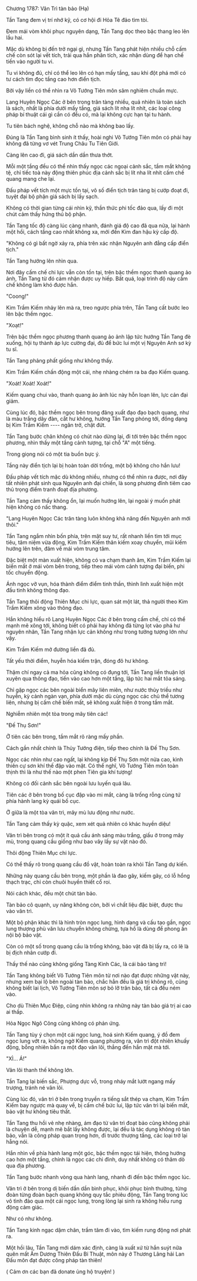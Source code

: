 




Chương 1787: Vân Trì tàn bảo (Hạ)


Tần Tang đem vị trí nhớ kỹ, có cơ hội đi Hỏa Tê đảo tìm tòi.

Đem mái vòm khôi phục nguyên dạng, Tần Tang dọc theo bậc thang leo lên lầu hai.

Mặc dù không bị đến trở ngại gì, nhưng Tần Tang phát hiện nhiều chỗ cấm chế còn sót lại vết tích, trải qua hắn phân tích, xác nhận dùng để hạn chế tiến vào người tu vi.

Tu vi không đủ, chỉ có thể leo lên có hạn mấy tầng, sau khi đột phá mới có tư cách tìm đọc tầng cao hơn điển tịch.

Bởi vậy liền có thể nhìn ra Vô Tướng Tiên môn sâm nghiêm chuẩn mực.

Lang Huyên Ngọc Các ở bên trong trân tàng nhiều, quả nhiên là toàn sách là sách, nhất là phía dưới mấy tầng, giá sách lít nha lít nhít, các loại công pháp bí thuật cái gì cần có đều có, mà lại không cực hạn tại tu hành.

Tu tiên bách nghệ, không chỗ nào mà không bao lấy.

Đúng là Tần Tang bình sinh ít thấy, hoài nghi Vô Tướng Tiên môn có phải hay không đã từng vơ vét Trung Châu Tu Tiên Giới.

Càng lên cao đi, giá sách dần dần thưa thớt.

Mỗi một tầng đều có thể nhìn thấy ngọc các ngoại cảnh sắc, tầm mắt không tệ, chỉ tiếc toà này động thiên phúc địa cảnh sắc bị lít nha lít nhít cấm chế quang mang che lại.

Đấu pháp vết tích một mực tồn tại, vô số điển tịch trân tàng bị cướp đoạt đi, tuyệt đại bộ phận giá sách bị lấy sạch.

Không có thời gian từng cái nhìn kỹ, thần thức phi tốc đảo qua, lấy đi một chút cảm thấy hứng thú bộ phận.

Tần Tang tốc độ càng lúc càng nhanh, đánh giá độ cao đã qua nửa, lại hành một hồi, cách tầng cao nhất không xa, mới đến Kim đan hậu kỳ cấp độ.

"Không có gì bất ngờ xảy ra, phía trên xác nhận Nguyên anh đẳng cấp điển tịch."

Tần Tang hướng lên nhìn qua.

Nơi đây cấm chế chi lực vẫn còn tồn tại, trên bậc thềm ngọc thanh quang ảo ảnh, Tần Tang từ đó cảm nhận được uy hiếp. Bất quá, loại trình độ này cấm chế không làm khó được hắn.

"Coong!"

Kim Trầm Kiếm nhảy lên mà ra, treo ngược phía trên, Tần Tang cất bước leo lên bậc thềm ngọc.

"Xoạt!"

Trên bậc thềm ngọc phương thanh quang ảo ảnh lập tức hướng Tần Tang đè xuống, hội tụ thành áp lực cường đại, đủ để bức lui một vị Nguyên Anh sơ kỳ tu sĩ.

Tần Tang phảng phất giống như không thấy.

Kim Trầm Kiếm chấn động một cái, nhẹ nhàng chém ra ba đạo Kiếm quang.

"Xoát! Xoát! Xoát!"

Kiếm quang chui vào, thanh quang ảo ảnh lúc này hỗn loạn lên, lực cản đại giảm.

Cùng lúc đó, bậc thềm ngọc bên trong đãng xuất đạo đạo bạch quang, như là màu trắng dây đàn, cắt hư không, hướng Tần Tang phóng tới, đồng dạng bị Kim Trầm Kiếm ---- ngăn trở, chặt đứt.

Tần Tang bước chân không có chút nào dừng lại, đi tới trên bậc thềm ngọc phương, nhìn thấy một tầng cảnh tượng, tại chỗ "A" một tiếng.

Trong giọng nói có một tia buồn bực ý.

Tầng này điển tịch lại bị hoàn toàn dời trống, một bộ không cho hắn lưu!

Đấu pháp vết tích mặc dù không nhiều, nhưng có thể nhìn ra được, nơi đây tất nhiên phát sinh qua Nguyên anh đại chiến, là song phương đỉnh tiêm cao thủ trọng điểm tranh đoạt địa phương.

Tần Tang cảm thấy không ổn, lại muốn hướng lên, lại ngoài ý muốn phát hiện không có nấc thang.

"Lang Huyên Ngọc Các trân tàng luôn không khả năng đến Nguyên anh mới thôi."

Tần Tang ngắm nhìn bốn phía, trên mặt suy tư, rất nhanh liền tìm tới mục tiêu, tâm niệm vừa động, Kim Trầm Kiếm thân kiếm xoay chuyển, mũi kiếm hướng lên trên, đâm về mái vòm trung tâm.

Đặc biệt một màn xuất hiện, không có va chạm thanh âm, Kim Trầm Kiếm lại biến mất ở mái vòm bên trong, tiếp theo mái vòm cảnh tượng đại biến, phi tốc chuyển động.

Ánh ngọc vỡ vụn, hóa thành điểm điểm tinh thần, thình lình xuất hiện một đầu tinh không thông đạo.

Tần Tang thôi động Thiên Mục chi lực, quan sát một lát, thả người theo Kim Trầm Kiếm xông vào thông đạo.

Hắn không hiểu rõ Lang Huyên Ngọc Các ở bên trong cấm chế, chỉ có thể mạnh mẽ xông tới, không biết có phải hay không đã từng lọt vào phá hư nguyên nhân, Tần Tang nhận lực cản không như trong tưởng tượng lớn như vậy.

Kim Trầm Kiếm mở đường liền đã đủ.

Tất yếu thời điểm, huyễn hóa kiếm trận, đóng đô hư không.

Thậm chí ngay cả ma hỏa cũng không có đụng tới, Tần Tang liền thuận lợi xuyên qua thông đạo, tiến vào cao hơn một tầng, lập tức hai mắt tỏa sáng.

Chỉ gặp ngọc các bên ngoài biển mây liên miên, như nước thủy triều như huyễn, kỳ cảnh ngàn vạn, phía dưới mặc dù cùng ngọc các chủ thể tương liên, nhưng bị cấm chế biến mất, sẽ không xuất hiện ở trong tầm mắt.

Nghiễm nhiên một tòa trong mây tiên các!

"Đế Thụ Sơn!"

Ở tiên các bên trong, tầm mắt rõ ràng mấy phần.

Cách gần nhất chính là Thủy Tướng điện, tiếp theo chính là Đế Thụ Sơn.

Ngọc các nhìn như cao ngất, lại không kịp Đế Thụ Sơn một nửa cao, kình thiên cự sơn khí thế đập vào mặt. Có thể nghĩ, Vô Tướng Tiên môn toàn thịnh thì là như thế nào một phen Tiên gia khí tượng!

Không có đối cảnh sắc bên ngoài lưu luyến quá lâu.

Tiên các ở bên trong bố cục đập vào mi mắt, càng là trống rỗng cùng tứ phía hành lang kỳ quái bố cục.

Ở giữa là một tòa vân trì, mây mù lưu động như nước.

Tần Tang cảm thấy kỳ quặc, xem xét quả nhiên có khác huyền diệu!

Vân trì bên trong có một ít quả cầu ánh sáng màu trắng, giấu ở trong mây mù, trong quang cầu giống như bao vây lấy sự vật nào đó.

Thôi động Thiên Mục chi lực.

Có thể thấy rõ trong quang cầu đồ vật, hoàn toàn ra khỏi Tần Tang dự kiến.

Những này quang cầu bên trong, một phần là đao gãy, kiếm gãy, có lỗ hổng thạch trạc, chỉ còn chuôi huyền thiết cổ roi.

Nói cách khác, đều một chút tàn bảo.

Tàn bảo cô quạnh, uy năng không còn, bởi vì chất liệu đặc biệt, được thu vào vân trì.

Một bộ phận khác thì là hình tròn ngọc lung, hình dạng và cấu tạo gần, ngọc lung thượng phù văn lưu chuyển không chừng, tựa hồ là dùng để phong ấn nội bộ bảo vật.

Còn có một số trong quang cầu là trống không, bảo vật đã bị lấy ra, có lẽ là bị địch nhân cướp đi.

Thấy thế nào cũng không giống Tàng Kinh Các, là cái bảo tàng trì!

Tần Tang không biết Vô Tướng Tiên môn từ nơi nào đạt được những vật này, nhưng xem bại lộ bên ngoài tàn bảo, chắc hẳn đều là giá trị không rõ, cũng không biết lai lịch, Vô Tướng Tiên môn sợ bỏ lỡ trân bảo, tất cả đều ném vào.

Cho dù Thiên Mục Điệp, cũng nhìn không ra những này tàn bảo giá trị ai cao ai thấp.

Hỏa Ngọc Ngô Công cũng không có phản ứng.

Tần Tang tùy ý chọn một cái ngọc lung, hoá sinh Kiếm quang, ý đồ đem ngọc lung vớt ra, không ngờ Kiếm quang phương ra, vân trì đột nhiên khuấy động, bỗng nhiên bắn ra một đạo vân lôi, thẳng đến hắn mặt mà tới.

"XÌ... Á!"

Vân lôi thanh thế không lớn.

Tần Tang lại biến sắc, Phượng dực vỗ, trong nháy mắt lướt ngang mấy trượng, tránh né vân lôi.

Cùng lúc đó, vân trì ở bên trong truyền ra tiếng sắt thép va chạm, Kim Trầm Kiếm bay ngược mà quay về, bị cấm chế bức lui, lập tức vân trì lại biến mất, bảo vật hư không tiêu thất.

Tần Tang thu hồi vẻ nhẹ nhàng, ám đạo từ vân trì đoạt bảo cũng không phải là chuyện dễ, mạnh mẽ bắt lấy không được, lại đều là tác dụng không rõ tàn bảo, vẫn là công pháp quan trọng hơn, đi trước thượng tầng, các loại trở lại hẵng nói.

Hắn nhìn về phía hành lang một góc, bậc thềm ngọc tái hiện, thông hướng cao hơn một tầng, chính là ngọc các chi đỉnh, duy nhất không có thăm dò qua địa phương.

Tần Tang bước nhanh vòng qua hành lang, nhanh đi đến bậc thềm ngọc lúc.

Vân trì ở bên trong dị biến dần dần bình phục, khôi phục bình thường, từng đoàn từng đoàn bạch quang không quy tắc phiêu động, Tần Tang trong lúc vô tình đảo qua một cái ngọc lung, trong lòng lại sinh ra không hiểu rung động cảm giác.

Như có như không.

Tần Tang kinh ngạc dậm chân, trầm tâm đi vào, tìm kiếm rung động nơi phát ra.

Một hồi lâu, Tần Tang mới dám xác định, càng là xuất xứ từ hắn suýt nữa quên mất Âm Dương Thiên Đấu Bí Thuật, môn này ở Thương Lãng hải Lan Đấu môn đạt được công pháp tàn thiên!

( Cảm ơn các bạn đã donate ủng hộ truyện! )




